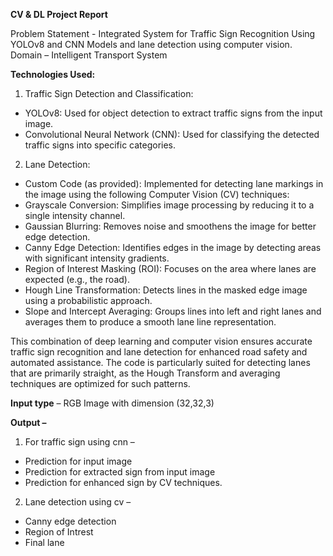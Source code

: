 **CV & DL Project Report**

Problem Statement - Integrated System for Traffic Sign Recognition Using
YOLOv8 and CNN Models and lane detection using computer vision.
Domain – Intelligent Transport System

**Technologies Used:**
1. Traffic Sign Detection and Classification:
- YOLOv8: Used for object detection to extract traffic signs from the input
image.
- Convolutional Neural Network (CNN): Used for classifying the detected
traffic signs into specific categories.

2. Lane Detection: 
- Custom Code (as provided): Implemented for detecting lane markings in
the image using the following Computer Vision (CV) techniques:
- Grayscale Conversion: Simplifies image processing by reducing it to a
single intensity channel.
- Gaussian Blurring: Removes noise and smoothens the image for better
edge detection.
- Canny Edge Detection: Identifies edges in the image by detecting areas
with significant intensity gradients.
- Region of Interest Masking (ROI): Focuses on the area where lanes are
expected (e.g., the road).
- Hough Line Transformation: Detects lines in the masked edge image using
a probabilistic approach.
- Slope and Intercept Averaging: Groups lines into left and right lanes and
averages them to produce a smooth lane line representation.

This combination of deep learning and computer vision ensures accurate traffic
sign recognition and lane detection for enhanced road safety and automated
assistance. The code is particularly suited for detecting lanes that are
primarily straight, as the Hough Transform and averaging techniques are
optimized for such patterns.

**Input type** – RGB Image with dimension (32,32,3)

**Output –**
1. For traffic sign using cnn –
- Prediction for input image
- Prediction for extracted sign from input image
- Prediction for enhanced sign by CV techniques.
2. Lane detection using cv –
- Canny edge detection
- Region of Intrest
- Final lane
